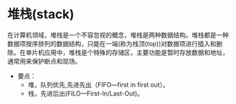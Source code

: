 # 堆栈(stack)
在计算机领域，堆栈是一个不容忽视的概念，堆栈是两种数据结构。堆栈都是一种数据项按序排列的数据结构，只能在一端(称为栈顶(top))对数据项进行插入和删除。在单片机应用中，堆栈是个特殊的存储区，主要功能是暂时存放数据和地址，通常用来保护断点和现场。
* 要点：
    - 堆，队列优先,先进先出（FIFO—first in first out）。
    - 栈，先进后出(FILO—First-In/Last-Out)。
